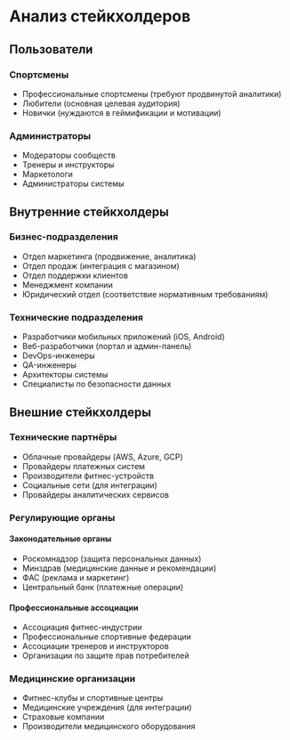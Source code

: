 # Анализ стейкхолдеров

## Пользователи
### Спортсмены
- Профессиональные спортсмены (требуют продвинутой аналитики)
- Любители (основная целевая аудитория)
- Новички (нуждаются в геймификации и мотивации)

### Администраторы
- Модераторы сообществ
- Тренеры и инструкторы
- Маркетологи
- Администраторы системы

## Внутренние стейкхолдеры
### Бизнес-подразделения
- Отдел маркетинга (продвижение, аналитика)
- Отдел продаж (интеграция с магазином)
- Отдел поддержки клиентов
- Менеджмент компании
- Юридический отдел (соответствие нормативным требованиям)

### Технические подразделения
- Разработчики мобильных приложений (iOS, Android)
- Веб-разработчики (портал и админ-панель)
- DevOps-инженеры
- QA-инженеры
- Архитекторы системы
- Специалисты по безопасности данных

## Внешние стейкхолдеры
### Технические партнёры
- Облачные провайдеры (AWS, Azure, GCP)
- Провайдеры платежных систем
- Производители фитнес-устройств
- Социальные сети (для интеграции)
- Провайдеры аналитических сервисов

### Регулирующие органы
#### Законодательные органы
- Роскомнадзор (защита персональных данных)
- Минздрав (медицинские данные и рекомендации)
- ФАС (реклама и маркетинг)
- Центральный банк (платежные операции)

#### Профессиональные ассоциации
- Ассоциация фитнес-индустрии
- Профессиональные спортивные федерации
- Ассоциации тренеров и инструкторов
- Организации по защите прав потребителей

### Медицинские организации
- Фитнес-клубы и спортивные центры
- Медицинские учреждения (для интеграции)
- Страховые компании
- Производители медицинского оборудования 